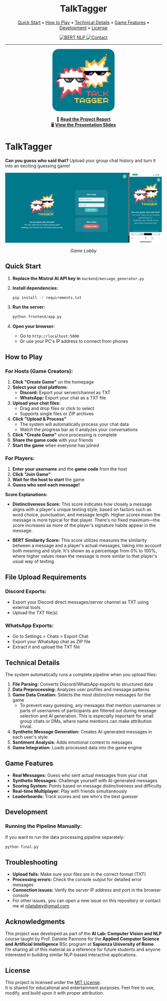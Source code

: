# <div align="center">TalkTagger</div>

<div align="center">
  <p>
    <a href="#quick-start">Quick Start</a> •
    <a href="#how-to-play">How to Play</a> •
    <a href="#technical-details">Technical Details</a> •
    <a href="#game-features">Game Features</a> •
    <a href="#development">Development</a> •
    <a href="#license">License</a>
  </p>

  <a href="https://docs.mistral.ai/getting-started/models/models_overview/">
    <img src="https://img.shields.io/badge/Mistral AI--Powered-orange" alt="BERT NLP">
  </a>
  <a href="mailto:nilatabey@gmail.com">
    <img src="https://img.shields.io/badge/Contact-nilatabey%40gmail.com-blue" alt="Contact">
  </a>
</div>

---

<div align="center">
  <img src="docs/logo_rounded.png" alt="TalkTagger Logo" width="200">
</div>

<div align="center">

📄 <a href="docs/talktagger_project_report.pdf"><strong>Read the Project Report</strong></a><br>
🖥️ <a href="docs/talktagger_presentation.pdf"><strong>View the Presentation Slides</strong></a>

</div>

# TalkTagger

**Can you guess who said that?** Upload your group chat history and turn it into an exciting guessing game!

<div align="center">
  <img src="docs/app_screenshot.png" alt="TalkTagger App Screenshot" width="600" />
  <p><em>Game Lobby</em></p>
</div>

## Quick Start

1. **Replace the Mistral AI API key in** `backend/message_generator.py`

2. **Install dependencies:**
   ```bash
   pip install -r requirements.txt
   ```

3. **Run the server:**
   ```bash
   python frontend/app.py
   ```

4. **Open your browser:**
   - Go to `http://localhost:5000`
   - Or use your PC's IP address to connect from phones

## How to Play

### For Hosts (Game Creators):

1. **Click "Create Game"** on the homepage
2. **Select your chat platform:**
   - **Discord:** Export your server/channel as TXT
   - **WhatsApp:** Export your chat as a TXT file
3. **Upload your chat files:**
   - Drag and drop files or click to select
   - Supports single files or ZIP archives
4. **Click "Upload & Process"**
   - The system will automatically process your chat data
   - Watch the progress bar as it analyzes your conversations
5. **Click "Create Game"** once processing is complete
6. **Share the game code** with your friends
7. **Start the game** when everyone has joined

### For Players:

1. **Enter your username** and the **game code** from the host
2. **Click "Join Game"**
3. **Wait for the host to start** the game
4. **Guess who sent each message!**

**Score Explanations:**

- **Distinctiveness Score:** This score indicates how closely a message aligns with a player's unique texting style, based on factors such as word choice, punctuation, and message length. Higher scores mean the message is more typical for that player. There's no fixed maximum—the score increases as more of the player's signature habits appear in the message.

- **BERT Similarity Score:** This score utilizes measures the similarity between a message and a player's actual messages, taking into account both meaning and style. It's shown as a percentage from 0% to 100%, where higher values mean the message is more similar to that player's usual way of texting.

## File Upload Requirements

### Discord Exports:
- Export your Discord direct messages/server channel as TXT using external tools
- Upload the TXT file(s)

### WhatsApp Exports:
- Go to Settings > Chats > Export Chat
- Export your WhatsApp chat as ZIP file
- Extract it and upload the TXT file

## Technical Details

The system automatically runs a complete pipeline when you upload files:

1. **File Parsing:** Converts Discord/WhatsApp exports to structured data
2. **Data Preprocessing:** Analyzes user profiles and message patterns
3. **Game Data Creation:** Selects the most distinctive messages for the game
   - To prevent easy guessing, any messages that mention usernames or parts of usernames of participants are filtered out during message selection and AI generation. This is especially important for small group chats or DMs, where name mentions can make attribution trivial.
4. **Synthetic Message Generation:** Creates AI-generated messages in each user's style
5. **Sentiment Analysis:** Adds emotional context to messages
6. **Game Integration:** Loads processed data into the game engine

## Game Features

- **Real Messages:** Guess who sent actual messages from your chat
- **Synthetic Messages:** Challenge yourself with AI-generated messages
- **Scoring System:** Points based on message distinctiveness and difficulty
- **Real-time Multiplayer:** Play with friends simultaneously
- **Leaderboards:** Track scores and see who's the best guesser

## Development

### Running the Pipeline Manually:
If you want to run the data processing pipeline separately:
```bash
python final.py
```

## Troubleshooting

- **Upload fails:** Make sure your files are in the correct format (TXT)
- **Processing errors:** Check the console output for detailed error messages
- **Connection issues:** Verify the server IP address and port in the browser console
- For other issues, you can open a new issue on this repository or contact me at nilatabey@gmail.com

## Acknowledgments

This project was developed as part of the **AI Lab: Computer Vision and NLP** course taught by Prof. Daniele Pannone for the **Applied Computer Science and Artificial Intelligence** BSc program at **Sapienza University of Rome**.  
I’m sharing all of this material as a reference for future students and anyone interested in building similar NLP-based interactive applications.


## License

This project is licensed under the [MIT License](LICENSE).  
It is shared for educational and entertainment purposes. Feel free to use, modify, and build upon it with proper attribution.